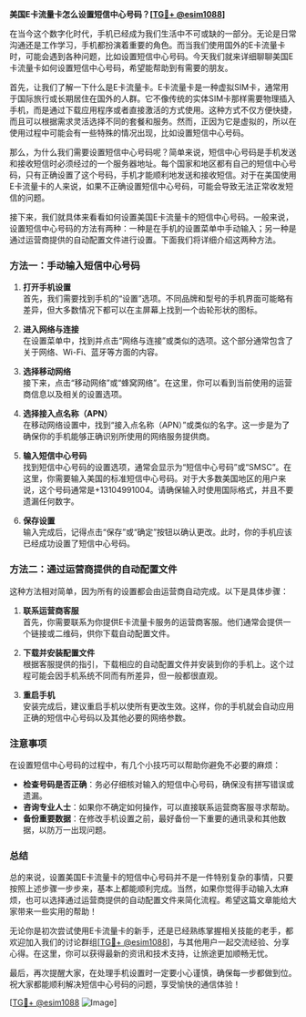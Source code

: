 **美国E卡流量卡怎么设置短信中心号码？[[TG💪+ @esim1088](https://t.me/s/esim1088)]**

在当今这个数字化时代，手机已经成为我们生活中不可或缺的一部分。无论是日常沟通还是工作学习，手机都扮演着重要的角色。而当我们使用国外的E卡流量卡时，可能会遇到各种问题，比如设置短信中心号码。今天我们就来详细聊聊美国E卡流量卡如何设置短信中心号码，希望能帮助到有需要的朋友。

首先，让我们了解一下什么是E卡流量卡。E卡流量卡是一种虚拟SIM卡，通常用于国际旅行或长期居住在国外的人群。它不像传统的实体SIM卡那样需要物理插入手机，而是通过下载应用程序或者直接激活的方式使用。这种方式不仅方便快捷，而且可以根据需求灵活选择不同的套餐和服务。然而，正因为它是虚拟的，所以在使用过程中可能会有一些特殊的情况出现，比如设置短信中心号码。

那么，为什么我们需要设置短信中心号码呢？简单来说，短信中心号码是手机发送和接收短信时必须经过的一个服务器地址。每个国家和地区都有自己的短信中心号码，只有正确设置了这个号码，手机才能顺利地发送和接收短信。对于在美国使用E卡流量卡的人来说，如果不正确设置短信中心号码，可能会导致无法正常收发短信的问题。

接下来，我们就具体来看看如何设置美国E卡流量卡的短信中心号码。一般来说，设置短信中心号码的方法有两种：一种是在手机的设置菜单中手动输入；另一种是通过运营商提供的自动配置文件进行设置。下面我们将详细介绍这两种方法。

### 方法一：手动输入短信中心号码

1. **打开手机设置**  
   首先，我们需要找到手机的“设置”选项。不同品牌和型号的手机界面可能略有差异，但大多数情况下都可以在主屏幕上找到一个齿轮形状的图标。

2. **进入网络与连接**  
   在设置菜单中，找到并点击“网络与连接”或类似的选项。这个部分通常包含了关于网络、Wi-Fi、蓝牙等方面的内容。

3. **选择移动网络**  
   接下来，点击“移动网络”或“蜂窝网络”。在这里，你可以看到当前使用的运营商信息以及相关的设置选项。

4. **选择接入点名称（APN）**  
   在移动网络设置中，找到“接入点名称（APN）”或类似的名字。这一步是为了确保你的手机能够正确识别所使用的网络服务提供商。

5. **输入短信中心号码**  
   找到短信中心号码的设置选项，通常会显示为“短信中心号码”或“SMSC”。在这里，你需要输入美国的标准短信中心号码。对于大多数美国地区的用户来说，这个号码通常是+13104991004。请确保输入时使用国际格式，并且不要遗漏任何数字。

6. **保存设置**  
   输入完成后，记得点击“保存”或“确定”按钮以确认更改。此时，你的手机应该已经成功设置了短信中心号码。

### 方法二：通过运营商提供的自动配置文件

这种方法相对简单，因为所有的设置都会由运营商自动完成。以下是具体步骤：

1. **联系运营商客服**  
   首先，你需要联系为你提供E卡流量卡服务的运营商客服。他们通常会提供一个链接或二维码，供你下载自动配置文件。

2. **下载并安装配置文件**  
   根据客服提供的指引，下载相应的自动配置文件并安装到你的手机上。这个过程可能会因手机系统不同而有所差异，但一般都很直观。

3. **重启手机**  
   安装完成后，建议重启手机以使所有更改生效。这样，你的手机就会自动应用正确的短信中心号码以及其他必要的网络参数。

### 注意事项

在设置短信中心号码的过程中，有几个小技巧可以帮助你避免不必要的麻烦：

- **检查号码是否正确**：务必仔细核对输入的短信中心号码，确保没有拼写错误或遗漏。
- **咨询专业人士**：如果你不确定如何操作，可以直接联系运营商客服寻求帮助。
- **备份重要数据**：在修改手机设置之前，最好备份一下重要的通讯录和其他数据，以防万一出现问题。

### 总结

总的来说，设置美国E卡流量卡的短信中心号码并不是一件特别复杂的事情，只要按照上述步骤一步步来，基本上都能顺利完成。当然，如果你觉得手动输入太麻烦，也可以选择通过运营商提供的自动配置文件来简化流程。希望这篇文章能给大家带来一些实用的帮助！

无论你是初次尝试使用E卡流量卡的新手，还是已经熟练掌握相关技能的老手，都欢迎加入我们的讨论群组[[TG💪+ @esim1088](https://t.me/s/esim1088)]，与其他用户一起交流经验、分享心得。在这里，你可以获得最新的资讯和技术支持，让旅途更加顺畅无忧。

最后，再次提醒大家，在处理手机设置时一定要小心谨慎，确保每一步都做到位。祝大家都能顺利解决短信中心号码的问题，享受愉快的通信体验！

[[TG💪+ @esim1088](https://t.me/s/esim1088) ![Image](https://i.postimg.cc/4NQfJmqS/Snipaste-2025-05-13-00-14-12.png)]